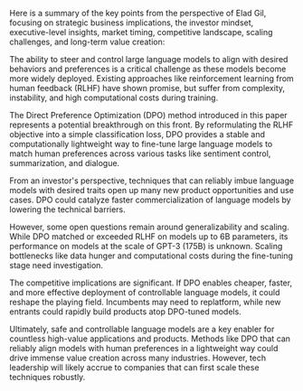 Here is a summary of the key points from the perspective of Elad Gil, focusing on strategic business implications, the investor mindset, executive-level insights, market timing, competitive landscape, scaling challenges, and long-term value creation:

The ability to steer and control large language models to align with desired behaviors and preferences is a critical challenge as these models become more widely deployed. Existing approaches like reinforcement learning from human feedback (RLHF) have shown promise, but suffer from complexity, instability, and high computational costs during training. 

The Direct Preference Optimization (DPO) method introduced in this paper represents a potential breakthrough on this front. By reformulating the RLHF objective into a simple classification loss, DPO provides a stable and computationally lightweight way to fine-tune large language models to match human preferences across various tasks like sentiment control, summarization, and dialogue.

From an investor's perspective, techniques that can reliably imbue language models with desired traits open up many new product opportunities and use cases. DPO could catalyze faster commercialization of language models by lowering the technical barriers.

However, some open questions remain around generalizability and scaling. While DPO matched or exceeded RLHF on models up to 6B parameters, its performance on models at the scale of GPT-3 (175B) is unknown. Scaling bottlenecks like data hunger and computational costs during the fine-tuning stage need investigation.

The competitive implications are significant. If DPO enables cheaper, faster, and more effective deployment of controllable language models, it could reshape the playing field. Incumbents may need to replatform, while new entrants could rapidly build products atop DPO-tuned models.

Ultimately, safe and controllable language models are a key enabler for countless high-value applications and products. Methods like DPO that can reliably align models with human preferences in a lightweight way could drive immense value creation across many industries. However, tech leadership will likely accrue to companies that can first scale these techniques robustly.
